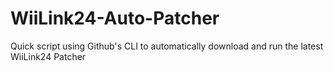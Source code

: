 # WiiLink24-Auto-Patcher
Quick script using Github's CLI to automatically download and run the latest WiiLink24 Patcher
